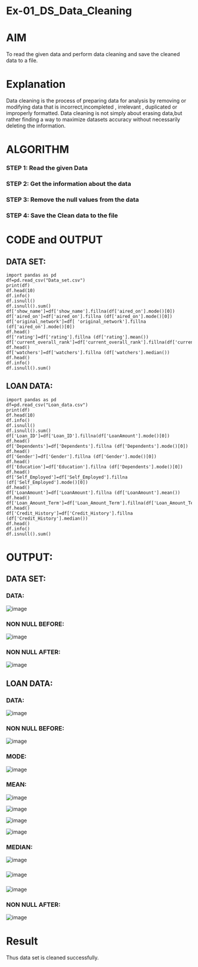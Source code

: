 # Ex-01_DS_Data_Cleaning

# AIM
 To read the given data and perform data cleaning and save the cleaned data to a file.

 # Explanation
Data cleaning is the process of preparing data for analysis by removing or modifying data that is incorrect,incompleted , irrelevant , duplicated or improperly formatted. Data cleaning is not simply about erasing data,but rather finding a way to maximize datasets accuracy without necessarily deleting the information.

 # ALGORITHM
  ### STEP 1: Read the given Data
  ### STEP 2: Get the information about the data
  ### STEP 3: Remove the null values from the data
  ### STEP 4: Save the Clean data to the file

# CODE and OUTPUT

## DATA SET:
~~~
import pandas as pd
df=pd.read_csv("Data_set.csv")
print(df)
df.head(10)
df.info()
df.isnull()
df.isnull().sum()
df['show_name']=df['show_name'].fillna(df['aired_on'].mode()[0])
df['aired_on']=df['aired_on'].fillna (df['aired_on'].mode()[0])
df['original_network']=df[ 'original_network'].fillna (df['aired_on'].mode()[0])
df.head()
df['rating']=df['rating'].fillna (df['rating'].mean())
df['current_overall_rank']=df['current_overall_rank'].fillna(df['current_overall_rank'].mean())
df.head()
df['watchers']=df['watchers'].fillna (df['watchers'].median())
df.head()
df.info()
df.isnull().sum()
~~~

## LOAN DATA:
~~~
import pandas as pd
df=pd.read_csv("Loan_data.csv")
print(df)
df.head(10)
df.info()
df.isnull()
df.isnull().sum()
df['Loan_ID']=df['Loan_ID'].fillna(df['LoanAmount'].mode()[0])
df.head()
df['Dependents']=df['Dependents'].fillna (df['Dependents'].mode()[0])
df.head()
df['Gender']=df['Gender'].fillna (df['Gender'].mode()[0])
df.head()
df['Education']=df['Education'].fillna (df['Dependents'].mode()[0])
df.head()
df['Self_Employed']=df['Self_Employed'].fillna (df['Self_Employed'].mode()[0])
df.head()
df['LoanAmount']=df['LoanAmount'].fillna (df['LoanAmount'].mean())
df.head()
df['Loan_Amount_Term']=df['Loan_Amount_Term'].fillna(df['Loan_Amount_Term'].mean())
df.head()
df['Credit_History']=df['Credit_History'].fillna (df['Credit_History'].median())
df.head()
df.info()
df.isnull().sum()
~~~
# OUTPUT:

## DATA SET:

### DATA:
![image](https://github.com/Poojariyaa/Data_cleaning/assets/127511817/46b956a2-b91e-4e86-840d-ffdb2c6f6379)
### NON NULL BEFORE:
![image](https://github.com/Poojariyaa/Data_cleaning/assets/127511817/f8d93eea-2710-411f-9652-07795027c39a)
### NON NULL AFTER:
![image](https://github.com/Poojariyaa/Data_cleaning/assets/127511817/4bc6e13e-5dd3-4401-bce2-96be2f4bed5c)

## LOAN DATA:

### DATA:
![image](https://github.com/Poojariyaa/Data_cleaning/assets/127511817/132a3606-90ae-4d64-82af-1b8b807a54b8)

### NON NULL BEFORE:
![image](https://github.com/Poojariyaa/Data_cleaning/assets/127511817/1eef24f6-d730-4ace-8b96-a4e1edc72b04)

### MODE:
![image](https://github.com/Poojariyaa/Data_cleaning/assets/127511817/cbcd953b-e153-4de3-8d80-9a97966c1abb)

### MEAN:
![image](https://github.com/Poojariyaa/Data_cleaning/assets/127511817/ee567387-c56c-403c-bee6-a617b0d1b6b3)

![image](https://github.com/Poojariyaa/Data_cleaning/assets/127511817/d3aa4b65-e39d-4b01-8136-ae8543f3f0ab)

![image](https://github.com/Poojariyaa/Data_cleaning/assets/127511817/7c123978-ff4b-4bc4-b941-1fa6f0cec683)

![image](https://github.com/Poojariyaa/Data_cleaning/assets/127511817/4609ac7d-71a0-4cc5-950f-dfc5f4187d77)

###  MEDIAN:
![image](https://github.com/Poojariyaa/Data_cleaning/assets/127511817/b88fcb17-9738-4210-b62f-95c97295a3cf)


###
![image](https://github.com/Poojariyaa/Data_cleaning/assets/127511817/b5b0f35b-d8c2-418f-994e-380ad2442e74)


###
![image](https://github.com/Poojariyaa/Data_cleaning/assets/127511817/111698ba-5a56-4989-9085-5e0c664229f5)

### NON NULL AFTER:
![image](https://github.com/Poojariyaa/Data_cleaning/assets/127511817/4cb95fba-311e-4c0f-ad54-9388cf2af8a8)

# Result
Thus data set is cleaned successfully.





